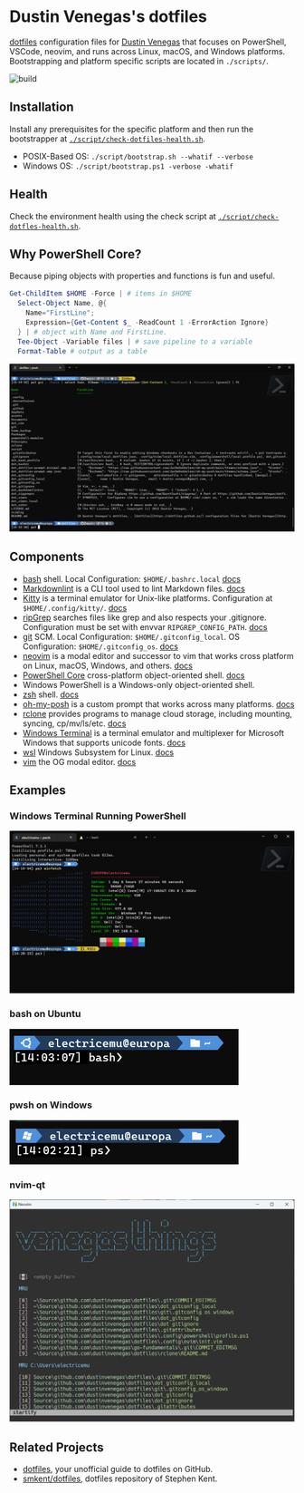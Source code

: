 # Dustin Venegas's dotfiles

[dotfiles](https://dotfiles.github.io/) configuration files for [Dustin Venegas](https://www.dustinvenegas.com/)
that focuses on PowerShell, VSCode, neovim, and runs across Linux, macOS, and Windows platforms. Bootstrapping and platform specific scripts are located in `./scripts/`.

![build](https://github.com/DustinVenegas/dotfiles/actions/workflows/main.yml/badge.svg)

## Installation

Install any prerequisites for the specific platform and then run the bootstrapper at [`./script/check-dotfiles-health.sh`](./script/check-dotfiles-health.sh).

- POSIX-Based OS: `./script/bootstrap.sh --whatif --verbose`
- Windows OS:  `./script/bootstrap.ps1 -verbose -whatif`

## Health

Check the environment health using the check script at [`./script/check-dotfles-health.sh`](./script/check-dotfiles-health.sh).

## Why PowerShell Core?

Because piping objects with properties and functions is fun and useful.

```ps1
Get-ChildItem $HOME -Force | # items in $HOME
  Select-Object Name, @{
    Name="FirstLine";        
    Expression={Get-Content $_ -ReadCount 1 -ErrorAction Ignore}
  } | # object with Name and FirstLine.
  Tee-Object -Variable files | # save pipeline to a variable
  Format-Table # output as a table
```

![Approximate Command Output](assets/pwsh-demo.png)

## Components

- [bash](https://www.gnu.org/software/bash/) shell.  Local Configuration: `$HOME/.bashrc.local` [docs](https://www.gnu.org/software/bash/manual/bash.html)
- [Markdownlint](https://github.com/markdownlint/markdownlint) is a CLI tool used to lint Markdown files. [docs](https://github.com/markdownlint/markdownlint/blob/master/docs/configuration.md)
- [Kitty](https://github.com/kovidgoyal/kitty) is a terminal emulator for Unix-like platforms. Configuration at `$HOME/.config/kitty/`. [docs](https://sw.kovidgoyal.net/kitty/quickstart/#)
- [ripGrep](https://github.com/BurntSushi/ripgrep/) searches files like grep and also respects your .gitignore. Configuration must be set with envvar `RIPGREP_CONFIG_PATH`. [docs](https://github.com/BurntSushi/ripgrep/blob/master/GUIDE.md)
- [git](https://git-scm.com/) SCM. Local Configuration: `$HOME/.gitconfig_local`. OS Configuration: `$HOME/.gitconfig_os`. [docs](https://git-scm.com/doc)
- [neovim](https://neovim.io/) is a modal editor and successor to vim that works cross platform on Linux, macOS, Windows, and others. [docs](https://neovim.io/doc/)
- [PowerShell Core](https://github.com/PowerShell/PowerShell) cross-platform object-oriented shell. [docs](https://learn.microsoft.com/en-us/powershell/)
- Windows PowerShell is a  Windows-only object-oriented shell.
- [zsh](https://zsh.sourceforge.io/) shell. [docs](https://zsh.sourceforge.io/Doc/)
- [oh-my-posh](https://ohmyposh.dev/) is a custom prompt that works across many platforms. [docs](https://ohmyposh.dev/docs/)
- [rclone](https://rclone.org/) provides programs to manage cloud storage, including mounting, syncing, cp/mv/ls/etc. [docs](https://rclone.org/docs/)
- [Windows Terminal](https://github.com/microsoft/terminal) is a terminal emulator and multiplexer for Microsoft Windows that supports unicode fonts. [docs](https://learn.microsoft.com/en-us/windows/terminal/customize-settings/startup)
- [wsl](https://learn.microsoft.com/en-us/windows/wsl/) Windows Subsystem for Linux. [docs](https://learn.microsoft.com/en-us/windows/wsl/)
- [vim](https://www.vim.org/) the OG modal editor. [docs](https://www.vim.org/docs.php)

## Examples

### Windows Terminal Running PowerShell

![Windows Terminal Console Window](assets/console-windows.png)

### bash on Ubuntu

![bash console on Ubuntu](assets/pwsh-ubuntu.png)

### pwsh on Windows

![pwsh console on Windows](assets/pwsh-win.png)

### nvim-qt

![nvim-qt](assets/nvim-qt.png)

## Related Projects

* [dotfiles](https://dotfiles.github.io/), your unofficial guide to dotfiles on GitHub.
* [smkent/dotfiles](https://github.com/smkent/dotfiles), dotfiles repository of
  Stephen Kent.
